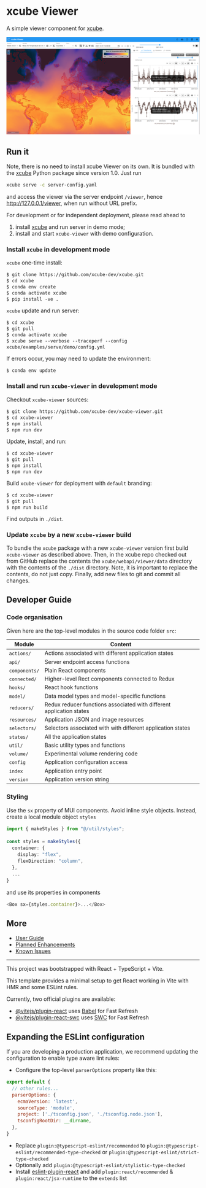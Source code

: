 # xcube Viewer

A simple viewer component for [xcube](https://xcube.readthedocs.io/).

![xcube-viewer](./doc/xcube-viewer.png)

## Run it

Note, there is no need to install xcube Viewer on its own.
It is bundled with the [xcube](https://github.com/xcube-dev/xcube)
Python package since version 1.0. Just run
```bash
xcube serve -c server-config.yaml
```
and access the viewer via the server endpoint `/viewer`,
hence http://127.0.0.1/viewer, when run without URL prefix.

For development or for independent deployment, please read ahead to

1. install [xcube](https://github.com/xcube-dev/xcube) and run server in demo mode;
2. install and start `xcube-viewer` with demo configuration.

### Install `xcube` in development mode

`xcube` one-time install:

    $ git clone https://github.com/xcube-dev/xcube.git
    $ cd xcube
    $ conda env create
    $ conda activate xcube
    $ pip install -ve .  

`xcube` update and run server:

    $ cd xcube
    $ git pull
    $ conda activate xcube  
    $ xcube serve --verbose --traceperf --config xcube/examples/serve/demo/config.yml  

If errors occur, you may need to update the environment:

    $ conda env update

### Install and run `xcube-viewer` in development mode

Checkout `xcube-viewer` sources:

    $ git clone https://github.com/xcube-dev/xcube-viewer.git
    $ cd xcube-viewer
    $ npm install
    $ npm run dev

Update, install, and run:

    $ cd xcube-viewer
    $ git pull
    $ npm install
    $ npm run dev

Build `xcube-viewer` for deployment with `default` branding:

    $ cd xcube-viewer
    $ git pull
    $ npm run build

Find outputs in `./dist`.

### Update `xcube` by a new `xcube-viewer` build

To bundle the `xcube` package with a new `xcube-viewer` version first build 
`xcube-viewer` as described above.
Then, in the xcube repo checked out from GitHub replace the contents the 
`xcube/webapi/viewer/data` directory with the contents of the `./dist` 
directory. Note, it is important to replace the contents, 
do not just copy. 
Finally, add new files to git and commit all changes.  


## Developer Guide

### Code organisation

Given here are the top-level modules in the source code folder `src`:

| Module        | Content                                                              |
|---------------|----------------------------------------------------------------------|
| `actions/`    | Actions associated with different application states                 |
| `api/`        | Server endpoint access functions                                     |
| `components/` | Plain React components                                               |
| `connected/`  | Higher-level Rect components connected to Redux                      |
| `hooks/`      | React hook functions                                                 |
| `model/`      | Data model types and model-specific functions                        |
| `reducers/`   | Redux reducer functions associated with different application states |
| `resources/`  | Application JSON and image resources                                 |
| `selectors/`  | Selectors associated with with different application states          |
| `states/`     | All the application states                                           |
| `util/`       | Basic utility types and functions                                    |
| `volume/`     | Experimental volume rendering code                                   |
| `config`      | Application configuration access                                     |
| `index`       | Application entry point                                              |
| `version`     | Application version string                                           |


### Styling

Use the `sx` property of MUI components. Avoid inline style objects. Instead,
create a local module object `styles` 

```typescript
import { makeStyles } from "@/util/styles";

const styles = makeStyles({
  container: {
    display: "flex",
    flexDirection: "column",
  },
  ...
}
```

and use its properties in components

```typescript
<Box sx={styles.container}>...</Box>
```

## More

* [User Guide](https://xcube.readthedocs.io/en/latest/viewer.html#)
* [Planned Enhancements](https://github.com/xcube-dev/xcube-viewer/labels/enhancement)
* [Known Issues](https://github.com/xcube-dev/xcube-viewer/labels/bug)

--- 

This project was bootstrapped with React + TypeScript + Vite.

This template provides a minimal setup to get React working in Vite with HMR and some ESLint rules.

Currently, two official plugins are available:

- [@vitejs/plugin-react](https://github.com/vitejs/vite-plugin-react/blob/main/packages/plugin-react/README.md) uses [Babel](https://babeljs.io/) for Fast Refresh
- [@vitejs/plugin-react-swc](https://github.com/vitejs/vite-plugin-react-swc) uses [SWC](https://swc.rs/) for Fast Refresh

## Expanding the ESLint configuration

If you are developing a production application, we recommend updating the configuration to enable type aware lint rules:

- Configure the top-level `parserOptions` property like this:

```js
export default {
  // other rules...
  parserOptions: {
    ecmaVersion: 'latest',
    sourceType: 'module',
    project: ['./tsconfig.json', './tsconfig.node.json'],
    tsconfigRootDir: __dirname,
  },
}
```

- Replace `plugin:@typescript-eslint/recommended` to `plugin:@typescript-eslint/recommended-type-checked` or `plugin:@typescript-eslint/strict-type-checked`
- Optionally add `plugin:@typescript-eslint/stylistic-type-checked`
- Install [eslint-plugin-react](https://github.com/jsx-eslint/eslint-plugin-react) and add `plugin:react/recommended` & `plugin:react/jsx-runtime` to the `extends` list
